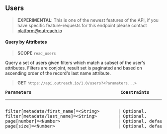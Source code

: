 Users
-----

> **EXPERIMENTAL**: This is one of the newest features of the API, if you have specific feature-requests for this endpoint please contact platform@outreach.io

#### Query by Attributes

> **SCOPE** `read_users`

Query a set of users given filters which match a subset of the user's attributes.  Filters are conjoint, result set is paginated and based on ascending order of the record's last name attribute.

> **GET** `https://api.outreach.io/1.0/users?<Parameters...>`

<pre>
<b>Parameters</b>                                  <b>Constraints</b>
<hr/>
filter[metadata/first_name]=&lt;String&gt;       | Optional.
filter[metadata/last_name]=&lt;String&gt;        | Optional.
page[number]=&lt;Number&gt;                      | Optional, default: 1.
page[size]=&lt;Number&gt;                        | Optional, default: 50, maximum: 50.
</pre>

